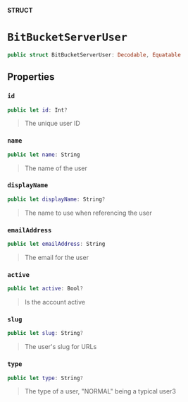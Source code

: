 **STRUCT**

# `BitBucketServerUser`

```swift
public struct BitBucketServerUser: Decodable, Equatable
```

## Properties
### `id`

```swift
public let id: Int?
```

> The unique user ID

### `name`

```swift
public let name: String
```

> The name of the user

### `displayName`

```swift
public let displayName: String?
```

> The name to use when referencing the user

### `emailAddress`

```swift
public let emailAddress: String
```

> The email for the user

### `active`

```swift
public let active: Bool?
```

> Is the account active

### `slug`

```swift
public let slug: String?
```

> The user's slug for URLs

### `type`

```swift
public let type: String?
```

> The type of a user, "NORMAL" being a typical user3
